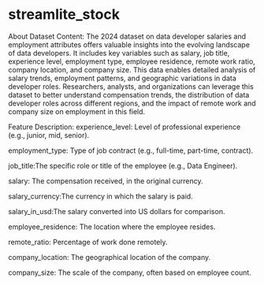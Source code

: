 # streamlite_stock


About Dataset
Content:
The 2024 dataset on data developer salaries and employment attributes offers valuable insights into the evolving landscape of data developers. It includes key variables such as salary, job title, experience level, employment type, employee residence, remote work ratio, company location, and company size. This data enables detailed analysis of salary trends, employment patterns, and geographic variations in data developer roles. Researchers, analysts, and organizations can leverage this dataset to better understand compensation trends, the distribution of data developer roles across different regions, and the impact of remote work and company size on employment in this field.

Feature Description:
experience_level: Level of professional experience (e.g., junior, mid, senior).

employment_type: Type of job contract (e.g., full-time, part-time, contract).

job_title:The specific role or title of the employee (e.g., Data Engineer).

salary: The compensation received, in the original currency.

salary_currency:The currency in which the salary is paid.

salary_in_usd:The salary converted into US dollars for comparison.

employee_residence: The location where the employee resides.

remote_ratio: Percentage of work done remotely.

company_location: The geographical location of the company.

company_size: The scale of the company, often based on employee count.
